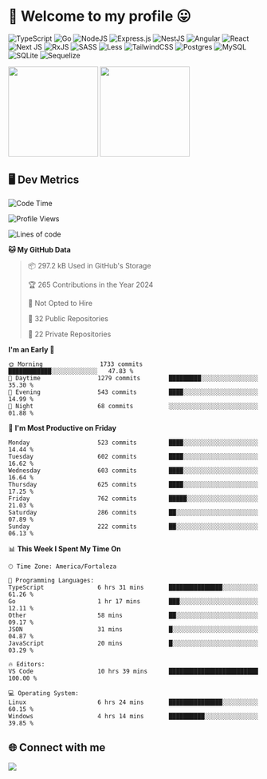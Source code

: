 # 🎉 Welcome to my profile 😛

![TypeScript](https://img.shields.io/badge/typescript-%23007ACC.svg?style=for-the-badge&logo=typescript&logoColor=white)
![Go](https://img.shields.io/badge/go-%2300ADD8.svg?style=for-the-badge&logo=go&logoColor=white)
![NodeJS](https://img.shields.io/badge/node.js-6DA55F?style=for-the-badge&logo=node.js&logoColor=white)
![Express.js](https://img.shields.io/badge/express.js-%23404d59.svg?style=for-the-badge&logo=express&logoColor=%2361DAFB)
![NestJS](https://img.shields.io/badge/nestjs-%23E0234E.svg?style=for-the-badge&logo=nestjs&logoColor=white)
![Angular](https://img.shields.io/badge/angular-%23DD0031.svg?style=for-the-badge&logo=angular&logoColor=white)
![React](https://img.shields.io/badge/react-%2320232a.svg?style=for-the-badge&logo=react&logoColor=%2361DAFB)
![Next JS](https://img.shields.io/badge/Next-black?style=for-the-badge&logo=next.js&logoColor=white)
![RxJS](https://img.shields.io/badge/rxjs-%23B7178C.svg?style=for-the-badge&logo=reactivex&logoColor=white)
![SASS](https://img.shields.io/badge/SASS-hotpink.svg?style=for-the-badge&logo=SASS&logoColor=white)
![Less](https://img.shields.io/badge/less-2B4C80?style=for-the-badge&logo=less&logoColor=white)
![TailwindCSS](https://img.shields.io/badge/tailwindcss-%2338B2AC.svg?style=for-the-badge&logo=tailwind-css&logoColor=white)
![Postgres](https://img.shields.io/badge/postgres-%23316192.svg?style=for-the-badge&logo=postgresql&logoColor=white)
![MySQL](https://img.shields.io/badge/mysql-4479A1.svg?style=for-the-badge&logo=mysql&logoColor=white)
![SQLite](https://img.shields.io/badge/sqlite-%2307405e.svg?style=for-the-badge&logo=sqlite&logoColor=white)
![Sequelize](https://img.shields.io/badge/Sequelize-52B0E7?style=for-the-badge&logo=Sequelize&logoColor=white)

<div>
  <img height="180em" src="https://github-readme-stats.vercel.app/api?username=VinicciusSantos&include_all_commits=true&count_private=true&theme=github_dark"/>
  <img height="180em" src="https://github-readme-stats.vercel.app/api/top-langs/?username=VinicciusSantos&langs_count=6&layout=compact&include_all_commits=true&count_private=true&theme=github_dark"/>
</div>

## 🖥️ Dev Metrics

<!--START_SECTION:waka-->
![Code Time](http://img.shields.io/badge/Code%20Time-2%2C055%20hrs-blue)

![Profile Views](http://img.shields.io/badge/Profile%20Views-0-blue)

![Lines of code](https://img.shields.io/badge/From%20Hello%20World%20I%27ve%20Written-5.4%20million%20lines%20of%20code-blue)

**🐱 My GitHub Data** 

> 📦 297.2 kB Used in GitHub's Storage 
 > 
> 🏆 265 Contributions in the Year 2024
 > 
> 🚫 Not Opted to Hire
 > 
> 📜 32 Public Repositories 
 > 
> 🔑 22 Private Repositories 
 > 
**I'm an Early 🐤** 

```text
🌞 Morning                1733 commits        ████████████░░░░░░░░░░░░░   47.83 % 
🌆 Daytime                1279 commits        █████████░░░░░░░░░░░░░░░░   35.30 % 
🌃 Evening                543 commits         ████░░░░░░░░░░░░░░░░░░░░░   14.99 % 
🌙 Night                  68 commits          ░░░░░░░░░░░░░░░░░░░░░░░░░   01.88 % 
```
📅 **I'm Most Productive on Friday** 

```text
Monday                   523 commits         ████░░░░░░░░░░░░░░░░░░░░░   14.44 % 
Tuesday                  602 commits         ████░░░░░░░░░░░░░░░░░░░░░   16.62 % 
Wednesday                603 commits         ████░░░░░░░░░░░░░░░░░░░░░   16.64 % 
Thursday                 625 commits         ████░░░░░░░░░░░░░░░░░░░░░   17.25 % 
Friday                   762 commits         █████░░░░░░░░░░░░░░░░░░░░   21.03 % 
Saturday                 286 commits         ██░░░░░░░░░░░░░░░░░░░░░░░   07.89 % 
Sunday                   222 commits         ██░░░░░░░░░░░░░░░░░░░░░░░   06.13 % 
```


📊 **This Week I Spent My Time On** 

```text
🕑︎ Time Zone: America/Fortaleza

💬 Programming Languages: 
TypeScript               6 hrs 31 mins       ███████████████░░░░░░░░░░   61.26 % 
Go                       1 hr 17 mins        ███░░░░░░░░░░░░░░░░░░░░░░   12.11 % 
Other                    58 mins             ██░░░░░░░░░░░░░░░░░░░░░░░   09.17 % 
JSON                     31 mins             █░░░░░░░░░░░░░░░░░░░░░░░░   04.87 % 
JavaScript               20 mins             █░░░░░░░░░░░░░░░░░░░░░░░░   03.29 % 

🔥 Editors: 
VS Code                  10 hrs 39 mins      █████████████████████████   100.00 % 

💻 Operating System: 
Linux                    6 hrs 24 mins       ███████████████░░░░░░░░░░   60.15 % 
Windows                  4 hrs 14 mins       ██████████░░░░░░░░░░░░░░░   39.85 % 
```


<!--END_SECTION:waka-->

## 🌐 Connect with me

<a href="https://www.linkedin.com/in/vinicius-guedes-b817aa223/"><img src="https://img.shields.io/badge/LinkedIn-0077B5?style=for-the-badge&logo=linkedin&logoColor=white"/></a>

